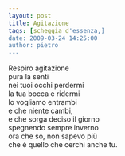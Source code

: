 ```yaml
---
layout: post
title: Agitazione
tags: [scheggia d'essenza,]
date: 2009-03-24 14:25:00
author: pietro
---
```

Respiro agitazione<br/>pura la senti<br/>nei tuoi occhi perdermi<br/>la tua bocca e ridermi<br/>lo vogliamo entrambi<br/>e che niente cambi,<br/>e che sorga deciso il giorno<br/>spegnendo sempre inverno<br/>ora che so, non sapevo più<br/>che è quello che cerchi anche tu.
